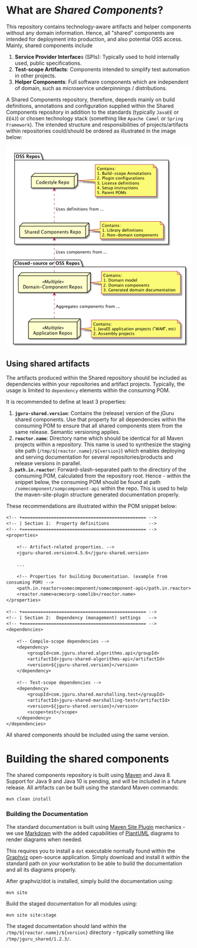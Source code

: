 # What are _Shared Components_?

This repository contains technology-aware artifacts and helper components without any domain information.
Hence, all "shared" components are intended for deployment into production, and also potential OSS access.
Mainly, shared components include

1. **Service Provider Interface**s (SPIs): Typically used to hold internally used, public specifications. 
2. **Test-scope Artifacts**: Components intended to simplify test automation in other projects.
3. **Helper Components**: Full software components which are independent of domain, such as 
   microservice underpinnings / distributions.
   
A Shared Components repository, therefore, depends mainly on build definitions, annotations and configuration 
supplied within the Shared Components repository in addition to the standards (typically `JavaEE` or `EE4J`) or 
chosen technology stack (something like `Apache Camel` or `Spring Framework`). The intended structure and 
responsibilities of projects/artifacts within repositories could/should be ordered as illustrated in the image below:

![Repo Structure](src/site/resources/images/repo_structure.png "Repository Dependency Structure")   

## Using shared artifacts

The artifacts produced within the Shared repository should be included as dependencies 
within your repositories and artifact projects. Typically, the usage is limited to 
`dependency` elements within the consuming POM. 

It is recommended to define at least 3 properties:

1. **`jguru-shared.version`**: Contains the (release) version of 
   the jGuru shared components. Use that property for all dependencies within the consuming POM to ensure
   that all shared components stem from the same release. Semantic versioning applies.
2. **`reactor.name`**: Directory name which should be identical for all Maven projects within a repository. 
   This name is used to synthesize the staging site path (`/tmp/${reactor.name}/${version}`) which 
   enables deploying and serving documentation for several repositories/products and release versions in parallel.
3. **`path.in.reactor`**: Forward-slash-separated path to the directory of the consuming POM, calculated from the 
   repository root. Hence - within the snippet below, the consuming POM should be found at path 
   `/somecomponent/sompcomponent-api` within the repo. This is used to help the maven-site-plugin structure 
   generated documentation properly.
          
These recommendations are illustrated within the POM snippet below:

    <!-- +=============================================== -->
    <!-- | Section 1:  Property definitions               -->
    <!-- +=============================================== -->
    <properties>
        
        <!-- Artifact-related properties. -->
        <jguru-shared.version>4.5.6</jguru-shared.version>
        
        ...
        
        <!-- Properties for building Documentation. (example from consuming POM) -->
        <path.in.reactor>somecomponent/somecomponent-api</path.in.reactor>
        <reactor.name>acmecorp-somelib</reactor.name>
    </properties>

    <!-- +=============================================== -->
    <!-- | Section 2:  Dependency (management) settings   -->
    <!-- +=============================================== -->
    <dependencies>
    
        <!-- Compile-scope dependencies -->
        <dependency>
            <groupId>com.jguru.shared.algorithms.api</groupId>
            <artifactId>jguru-shared-algorithms-api</artifactId>
            <version>${jguru-shared.version}</version>
        </dependency>
        
        <!-- Test-scope dependencies -->
        <dependency>
            <groupId>com.jguru.shared.marshalling.test</groupId>
            <artifactId>jguru-shared-marshalling-test</artifactId>
            <version>${jguru-shared.version}</version>
            <scope>test</scope>
        </dependency>        
    </dependencies>
    
All shared components should be included using the same version.    

# Building the shared components

The shared components repository is built using [Maven](http://maven.apache.org/) and Java 8.
Support for Java 9 and Java 10 is pending, and will be included in a future release. 
All artifacts can be built using the standard Maven commands:

	mvn clean install
	
### Building the Documentation

The standard documentation is built using [Maven Site Plugin](https://maven.apache.org/plugins/maven-site-plugin/) 
mechanics - we use [Markdown](https://daringfireball.net/projects/markdown/syntax) with the added capabilities 
of [PlantUML](http://plantuml.com/) diagrams to render diagrams when needed.

This requires you to install a `dot` executable normally found within the [Graphviz](http://graphviz.org) open-source 
application. Simply download and install it within the standard path on your workstation to be able to build the 
documentation and all its diagrams properly.  

After graphviz/dot is installed, simply build the documentation using:

	mvn site
	
Build the staged documentation for all modules using:

	mvn site site:stage	
	
The staged documentation should land within the `/tmp/${reactor.name}/${version}` directory - typically something like
`/tmp/jguru_shared/1.2.3/`. 

